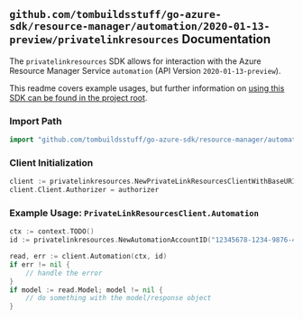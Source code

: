 
## `github.com/tombuildsstuff/go-azure-sdk/resource-manager/automation/2020-01-13-preview/privatelinkresources` Documentation

The `privatelinkresources` SDK allows for interaction with the Azure Resource Manager Service `automation` (API Version `2020-01-13-preview`).

This readme covers example usages, but further information on [using this SDK can be found in the project root](https://github.com/tombuildsstuff/go-azure-sdk/tree/main/docs).

### Import Path

```go
import "github.com/tombuildsstuff/go-azure-sdk/resource-manager/automation/2020-01-13-preview/privatelinkresources"
```


### Client Initialization

```go
client := privatelinkresources.NewPrivateLinkResourcesClientWithBaseURI("https://management.azure.com")
client.Client.Authorizer = authorizer
```


### Example Usage: `PrivateLinkResourcesClient.Automation`

```go
ctx := context.TODO()
id := privatelinkresources.NewAutomationAccountID("12345678-1234-9876-4563-123456789012", "example-resource-group", "automationAccountValue")

read, err := client.Automation(ctx, id)
if err != nil {
	// handle the error
}
if model := read.Model; model != nil {
	// do something with the model/response object
}
```
